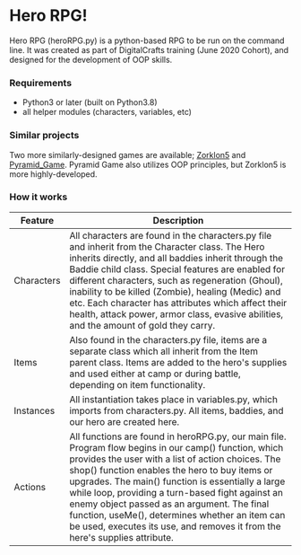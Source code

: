 # Hero RPG!

Hero RPG (heroRPG.py) is a python-based RPG to be run on the command line. It was created as part of DigitalCrafts training (June 2020 Cohort), and designed for the development of OOP skills.

### Requirements

- Python3 or later (built on Python3.8)
- all helper modules (characters, variables, etc)

### Similar projects

Two more similarly-designed games are available; [Zorklon5](https://github.com/dgelok/Zorklon5) and [Pyramid_Game](https://github.com/dgelok/pyramidGame). Pyramid Game also utilizes OOP principles, but Zorklon5 is more highly-developed.  

### How it works

| Feature | Description |
| ----------- | ----------- |
| Characters | All characters are found in the characters.py file and inherit from the Character class. The Hero inherits directly, and all baddies inherit through the Baddie child class. Special features are enabled for different characters, such as regeneration (Ghoul), inability to be killed (Zombie), healing (Medic) and etc. Each character has attributes which affect their health, attack power, armor class, evasive abilities, and the amount of gold they carry. |
| Items | Also found in the characters.py file, items are a separate class which all inherit from the Item parent class. Items are added to the hero's supplies and used either at camp or during battle, depending on item functionality. |
| Instances | All instantiation takes place in variables.py, which imports from characters.py. All items, baddies, and our hero are created here. |
| Actions | All functions are found in heroRPG.py, our main file. Program flow begins in our camp() function, which provides the user with a list of action choices. The shop() function enables the hero to buy items or upgrades. The main() function is essentially a large while loop, providing a turn-based fight against an enemy object passed as an argument. The final function, useMe(), determines whether an item can be used, executes its use, and removes it from the here's supplies attribute. |

